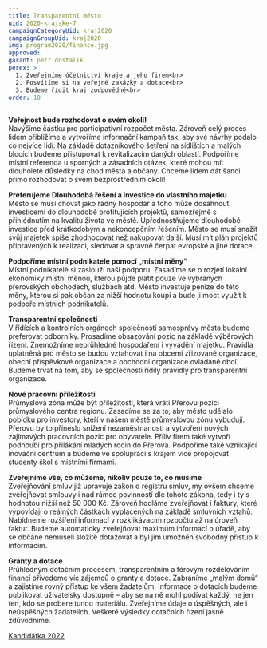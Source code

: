 ```yaml
---
title: Transparentní město
uid: 2020-krajske-7
campaignCategoryUid: kraj2020
campaignGroupUid: kraj2020
img: program2020/finance.jpg
approved:
garant: petr.dostalik
perex: >
  1. Zveřejníme účetnictví kraje a jeho firem<br>
  2. Posvítíme si na veřejné zakázky a dotace<br>
  3. Budeme řídit kraj zodpovědně<br>
order: 10
---
```


**Veřejnost bude rozhodovat o svém okolí!** <br>
Navýšíme částku pro participativní rozpočet města. Zároveň celý proces lidem přiblížíme a vytvoříme informační kampaň tak, aby své návrhy podalo co nejvíce lidí. Na základě dotazníkového šetření na sídlištích a malých blocích budeme přistupovat k revitalizacím daných oblastí. Podpoříme místní referenda u sporných a zásadních otázek, které mohou mít dlouholeté důsledky na chod města a občany. Chceme lidem dát šanci přímo rozhodovat o svém bezprostředním okolí!

**Preferujeme Dlouhodobá řešení a investice do vlastního majetku** <br>
Město se musí chovat jako řádný hospodář a toho může dosáhnout investicemi do dlouhodobě profitujících projektů, samozřejmě s přihlédnutím na kvalitu života ve městě. Upřednostňujeme dlouhodobé investice před krátkodobým a nekoncepčním řešením. Město se musí snažit svůj majetek spíše zhodnocovat než nakupovat další. Musí mít plán projektů připravených k realizaci, sledovat a správně čerpat evropské a jiné dotace.
 
**Podpoříme místní podnikatele pomocí „místní měny“** <br>
Místní podnikatelé si zaslouží naši podporu. Zasadíme se o rozjetí lokální ekonomiky místní měnou, kterou půjde platit pouze ve vybraných přerovských obchodech, službách atd. Město investuje peníze do této měny, kterou si pak občan za nižší hodnotu koupí a bude ji moct využít k podpoře místních podnikatelů.
 
**Transparentní společnosti** <br>
V řídících a kontrolních orgánech společností samosprávy města budeme preferovat odborníky. Prosadíme obsazování pozic na základě výběrových řízení. Znemožníme neprůhledné hospodaření i vyvádění majetku. Pravidla uplatněná pro město se budou vztahovat i na obcemi zřizované organizace, obecní příspěvkové organizace a obchodní organizace ovládané obcí. Budeme trvat na tom, aby se společnosti řídily pravidly pro transparentní organizace. 
 
**Nové pracovní příležitosti** <br>
Průmyslová zóna může být příležitostí, která vrátí Přerovu pozici průmyslového centra regionu. Zasadíme se za to, aby město udělalo pobídku pro investory, kteří v našem městě průmyslovou zónu vybudují. Přerovu by to přineslo snížení nezaměstnanosti a vytvoření nových zajímavých pracovních pozic pro obyvatele. Příliv firem také vytvoří podhoubí pro přilákání mladých rodin do Přerova. Podpoříme také vznikající inovační centrum a budeme ve spolupráci s krajem více propojovat studenty škol s místními firmami.
 
**Zveřejníme vše, co můžeme, nikoliv pouze to, co musíme** <br>
Zveřejňování smluv již upravuje zákon o registru smluv, my ovšem chceme zveřejňovat smlouvy i nad rámec povinností dle tohoto zákona, tedy i ty s hodnotou nižší než 50 000 Kč. Zároveň hodláme zveřejňovat i faktury, které vypovídají o reálných částkách vyplacených na základě smluvních vztahů. Nabídneme rozšíření informací v rozklikávacím rozpočtu až na úroveň faktur. Budeme automaticky zveřejňovat maximum informací o úřadě, aby se občané nemuseli složitě dotazovat a byl jim umožněn svobodný přístup k informacím.

**Granty a dotace** <br>
Průhledným dotačním procesem, transparentním a férovým rozdělováním financí přivedeme víc zájemců o granty a dotace. Zabráníme „malým domů“ a zajistíme rovný přístup ke všem žadatelům. Informace o dotacích budeme publikovat uživatelsky dostupně – aby se na ně mohl podívat každý,
ne jen ten, kdo se probere tunou materiálu. Zveřejníme údaje o úspěšných, ale i neúspěšných žadatelích. Veškeré výsledky dotačních řízení jasně zdůvodníme. 

[Kandidátka 2022](/volby/2020/krajske/)

